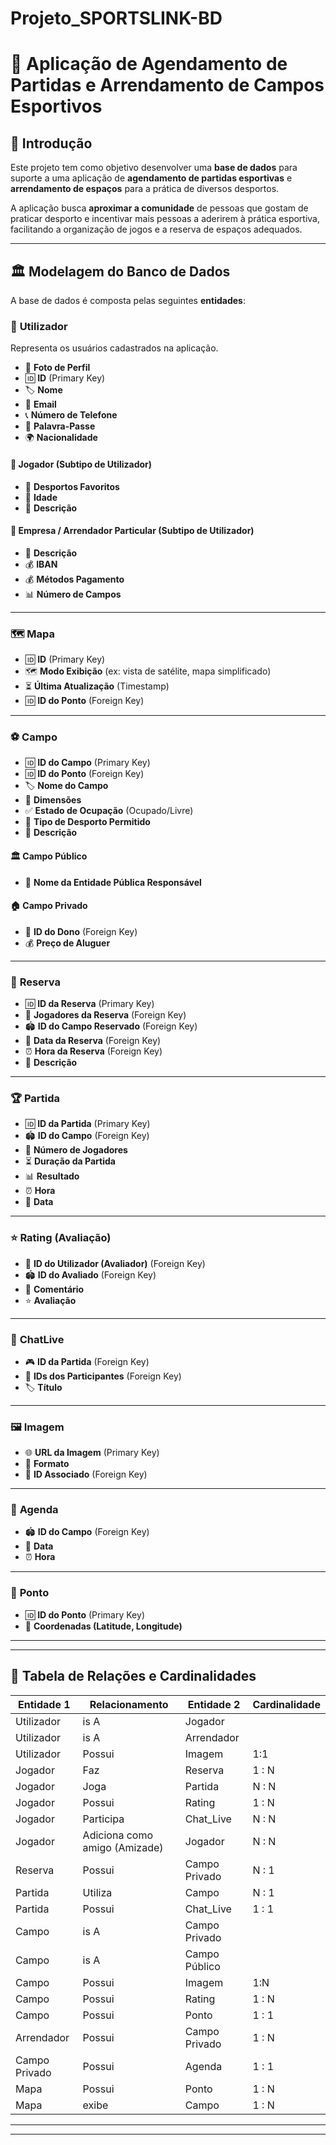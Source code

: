 # Projeto_SPORTSLINK-BD
# 🏅 Aplicação de Agendamento de Partidas e Arrendamento de Campos Esportivos  

## 📌 Introdução  
Este projeto tem como objetivo desenvolver uma **base de dados** para suporte a uma aplicação de **agendamento de partidas esportivas** e **arrendamento de espaços** para a prática de diversos desportos.  

A aplicação busca **aproximar a comunidade** de pessoas que gostam de praticar desporto e incentivar mais pessoas a aderirem à prática esportiva, facilitando a organização de jogos e a reserva de espaços adequados.  

---

## 🏛️ Modelagem do Banco de Dados  

A base de dados é composta pelas seguintes **entidades**:  

### 👤 **Utilizador**  
Representa os usuários cadastrados na aplicação.  
- 📸 **Foto de Perfil**  
- 🆔 **ID** (Primary Key)  
- 🏷️ **Nome**  
- 📧 **Email**  
- 📞 **Número de Telefone**  
- 🔑 **Palavra-Passe**  
- 🌍 **Nacionalidade** 

#### 🎾 **Jogador** (Subtipo de Utilizador)   
- 🏅 **Desportos Favoritos**   
- 🎂 **Idade**  
- 📝 **Descrição**  

#### 🏢 **Empresa / Arrendador Particular** (Subtipo de Utilizador)   
- 📝 **Descrição**
- 💰 **IBAN** 
- 💰 **Métodos Pagamento**
- 📊 **Número de Campos**

---

### 🗺️ **Mapa**  
- 🆔 **ID** (Primary Key)     
- 🗺️ **Modo Exibição** (ex: vista de satélite, mapa simplificado)  
- ⏳ **Última Atualização** (Timestamp)  
- 🆔 **ID do Ponto** (Foreign Key)  

---

### ⚽ **Campo**  
- 🆔 **ID do Campo** (Primary Key)  
- 🆔 **ID do Ponto** (Foreign Key)  
- 🏷️ **Nome do Campo**  
- 📏 **Dimensões**   
- ✅ **Estado de Ocupação** (Ocupado/Livre)  
- 🏅 **Tipo de Desporto Permitido**  
- 📝 **Descrição**  

#### 🏛️ **Campo Público**  
- 🏢 **Nome da Entidade Pública Responsável**  

#### 🏠 **Campo Privado**  
- 👤 **ID do Dono** (Foreign Key)  
- 💰 **Preço de Aluguer**  

---

### 📅 **Reserva**  
- 🆔 **ID da Reserva** (Primary Key)  
- 👥 **Jogadores da Reserva** (Foreign Key)  
- 🏟️ **ID do Campo Reservado** (Foreign Key)  
- 📅 **Data da Reserva** (Foreign Key)  
- ⏰ **Hora da Reserva** (Foreign Key)  
- 📝 **Descrição**  

---

### 🏆 **Partida**  
- 🆔 **ID da Partida** (Primary Key)  
- 🏟️ **ID do Campo** (Foreign Key)  
- 👥 **Número de Jogadores** 
- ⏳ **Duração da Partida**  
- 📊 **Resultado**  
- ⏰ **Hora**  
- 📅 **Data**  

---

### ⭐ **Rating (Avaliação)**  
- 👤 **ID do Utilizador (Avaliador)** (Foreign Key)  
- 🏟️ **ID do Avaliado** (Foreign Key)
- 📝 **Comentário**  
- ⭐ **Avaliação**

---

### 💬 **ChatLive**  
- 🎮 **ID da Partida** (Foreign Key)  
- 👥 **IDs dos Participantes** (Foreign Key)  
- 🏷️ **Título**  

---

### 🖼️ **Imagem**  
- 🌐 **URL da Imagem** (Primary Key)  
- 📂 **Formato**  
- 🔗 **ID Associado** (Foreign Key)  

---

### 📆 **Agenda**  
- 🏟️ **ID do Campo** (Foreign Key)  
- 📅 **Data**  
- ⏰ **Hora** 

---

### 📌 **Ponto**
- 🆔 **ID do Ponto** (Primary Key)  
- 📍 **Coordenadas (Latitude, Longitude)** 

---
---

## 📌 Tabela de Relações e Cardinalidades

| **Entidade 1**       | **Relacionamento**  | **Entidade 2**       | **Cardinalidade** |
|----------------------|-------------------|----------------------|------------------|
| Utilizador          | is A               | Jogador             |                 |
| Utilizador          | is A               | Arrendador          |                 |
| Utilizador          | Possui               | Imagem          |         1:1             |
| Jogador            | Faz                | Reserva             |       1 : N            |
| Jogador            | Joga                | Partida             |      N : N            |
| Jogador            | Possui                | Rating             |         1 : N            |
| Jogador           | Participa  | Chat_Live           |        N : N            |
| Jogador           | Adiciona como amigo (Amizade) | Jogador             |         N : N            |
| Reserva            | Possui          | Campo Privado              |       N : 1            |
| Partida            | Utiliza          | Campo               |         N : 1            |
| Partida           | Possui                | Chat_Live           |         1 : 1            |
| Campo             | is A           | Campo Privado |                             |
| Campo             | is A           | Campo Público |                             |
| Campo             | Possui           | Imagem |               1:N                    |
| Campo             | Possui                | Rating              |         1 : N            |
| Campo              | Possui              | Ponto               |        1 : 1            |
| Arrendador         | Possui             | Campo Privado       |       1 : N            |
| Campo Privado             | Possui                | Agenda              |         1 : 1            |
| Mapa              | Possui              | Ponto               |        1 : N            |
| Mapa              | exibe              | Campo               |        1 : N            |

---
---
